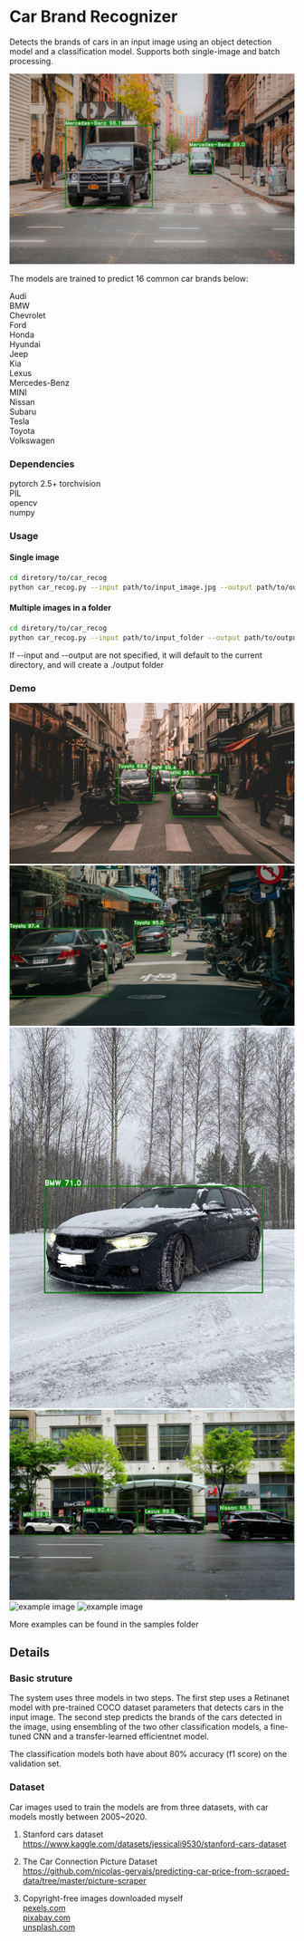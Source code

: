 # Car Brand Recognizer
Detects the brands of cars in an input image using an object detection model and a classification model. Supports both single-image and batch processing.  

![title image](/samples/example1.jpg)


The models are trained to predict 16 common car brands below:

Audi  
BMW  
Chevrolet  
Ford  
Honda  
Hyundai  
Jeep  
Kia  
Lexus  
Mercedes-Benz  
MINI  
Nissan  
Subaru  
Tesla  
Toyota  
Volkswagen  

### Dependencies
pytorch 2.5+ 
torchvision  
PIL  
opencv  
numpy  

### Usage
#### Single image
```bash
cd diretory/to/car_recog
python car_recog.py --input path/to/input_image.jpg --output path/to/output_folder
```
#### Multiple images in a folder
```bash
cd diretory/to/car_recog
python car_recog.py --input path/to/input_folder --output path/to/output_folder
```

If --input and --output are not specified, it will default to the current directory, and will create a ./output folder

### Demo
![example image](/samples/example2.jpg)
![example image](/samples/example3.jpg)
![example image](/samples/example8.jpg)
![example image](/samples/example9.jpg)
![example image](/samples/example10.jpg)
![example image](/samples/example11.jpg)

More examples can be found in the samples folder

## Details
### Basic struture

The system uses three models in two steps. The first step uses a Retinanet model with pre-trained COCO dataset parameters that detects cars in the input image. The second step predicts the brands of the cars detected in the image, using ensembling of the two other classification models, a fine-tuned CNN and a transfer-learned efficientnet model. 

The classification models both have about 80% accuracy (f1 score) on the validation set. 

### Dataset
Car images used to train the models are from three datasets, with car models mostly between 2005~2020.
1. Stanford cars dataset  
https://www.kaggle.com/datasets/jessicali9530/stanford-cars-dataset

2. The Car Connection Picture Dataset  
https://github.com/nicolas-gervais/predicting-car-price-from-scraped-data/tree/master/picture-scraper

3. Copyright-free images downloaded myself  
[pexels.com  ](https://www.pexels.com/)  
[pixabay.com](https://www.pixabay.com/)  
[unsplash.com](https://unsplash.com/)  

